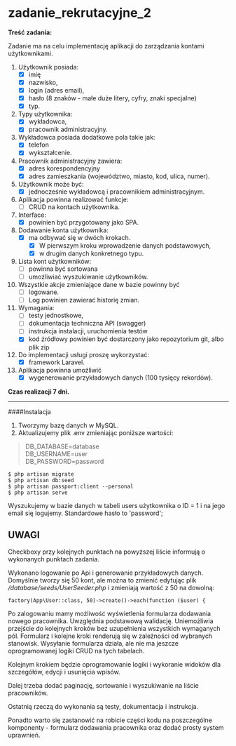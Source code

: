 # zadanie_rekrutacyjne_2
 
**Treść zadania:**

Zadanie ma na celu implementację aplikacji do zarządzania kontami użytkownikami.
1. Użytkownik posiada:
    * [X] imię 
    * [X] nazwisko, 
    * [X] login (adres email), 
    * [X] hasło (8 znaków - małe duże litery, cyfry, znaki specjalne) 
    * [X] typ.
2. Typy użytkownika:
    * [X] wykładowca,
    * [X] pracownik administracyjny.
3. Wykładowca posiada dodatkowe pola takie jak:
    * [X] telefon 
    * [X] wykształcenie.
4. Pracownik administracyjny zawiera:
    * [X] adres korespondencyjny  
    * [X] adres zamieszkania (województwo, miasto, kod, ulica, numer).
5. Użytkownik może być:
    * [X] jednocześnie wykładowcą i pracownikiem administracyjnym.
6. Aplikacja powinna realizować funkcje:
    * [ ] CRUD na kontach użytkownika.
7. Interface:
    * [X] powinien być przygotowany jako SPA. 
8. Dodawanie konta użytkownika:
    * [X] ma odbywać się w dwóch krokach. 
        * [X] W pierwszym kroku wprowadzenie danych podstawowych, 
        * [X] w drugim danych konkretnego typu.
10. Lista kont użytkowników:
    * [ ] powinna być sortowana 
    * [ ] umożliwiać wyszukiwanie użytkowników.
11. Wszystkie akcje zmieniające dane w bazie powinny być
    * [ ] logowane. 
    * [ ] Log powinien zawierać historię zmian.
12. Wymagania:
    * [ ] testy jednostkowe,
    * [ ] dokumentacja techniczna API (swagger)
    * [ ] instrukcja instalacji, uruchomienia testów
    * [X] kod źródłowy powinien być dostarczony jako repozytorium git, albo plik zip
13. Do implementacji usługi proszę wykorzystać:
    * [X] framework Laravel.
14. Aplikacja powinna umożliwić 
    * [X] wygenerowanie przykładowych danych (100 tysięcy rekordów).

**Czas realizacji 7 dni.**

----------------------------------
####Instalacja
1. Tworzymy bazę danych w MySQL.
2. Aktualizujemy plik .env zmieniając poniższe wartości:
>DB_DATABASE=database\
>DB_USERNAME=user\
>DB_PASSWORD=password

```text
$ php artisan migrate
$ php artisan db:seed
$ php artisan passport:client --personal
$ php artisan serve
```

Wyszukujemy w bazie danych w tabeli users użytkownika o ID = 1 i na jego email się logujemy. Standardowe hasło to 'password';
 
## UWAGI
Checkboxy przy kolejnych punktach na powyższej liście informują o wykonanych punktach zadania.

 
Wykonano logowanie po Api i generowanie przykładowych danych. 
Domyślnie tworzy się 50 kont, ale można to zmienić edytując plik 
_/database/seeds/UserSeeder.php_ i zmieniają wartość z 50 na dowolną:
```text
factory(App\User::class, 50)->create()->each(function ($user) { 
```

Po zalogowaniu mamy możliwość wyświetlenia formularza dodawania nowego pracownika. Uwzględnia podstawową walidację. Uniemożliwia 
przejście do kolejnych kroków bez uzupełnienia wszystkich wymaganych pól. Formularz i kolejne kroki renderują się w zależności od wybranych
stanowisk. Wysyłanie formularza działa, ale nie ma jeszcze oprogramowanej logiki CRUD na tych tabelach.

Kolejnym krokiem będzie oprogramowanie logiki i wykoranie widoków dla szczegółów, edycji i usunięcia wpisów.

Dalej trzeba dodać paginację, sortowanie i wyszukiwanie na liście pracowników.

Ostatnią rzeczą do wykonania są testy, dokumentacja i instrukcja. 

Ponadto warto się zastanowić na robicie części kodu na poszczególne komponenty - formularz dodawania pracownika oraz dodać prosty system uprawnień.
